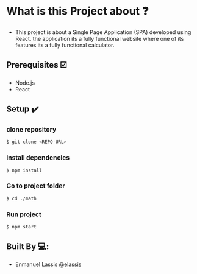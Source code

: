 # What is this Project about ❓
* This project is about a Single Page Application (SPA) developed using React. the application its a fully functional website where one of its features its a fully functional calculator.

## Prerequisites ☑️
- Node.js
- React

## Setup ✔️
### clone repository
```bash
$ git clone <REPO-URL>
```
### install dependencies
```bash
$ npm install
```
### Go to project folder
```bash
$ cd ./math
```
### Run project
```bash
$ npm start
```
## Built By 💻:
- Enmanuel Lassis [@elassis](https://github.com/elassis)
